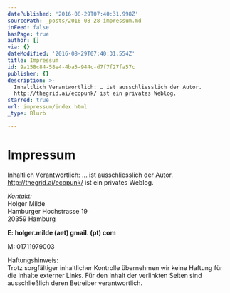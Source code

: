 ```yaml
---
datePublished: '2016-08-29T07:40:31.998Z'
sourcePath: _posts/2016-08-28-impressum.md
inFeed: false
hasPage: true
author: []
via: {}
dateModified: '2016-08-29T07:40:31.554Z'
title: Impressum
id: 9a158c84-58e4-4ba5-944c-d7f7f27fa57c
publisher: {}
description: >-
  Inhaltlich Verantwortlich: … ist ausschliesslich der Autor.
  http://thegrid.ai/ecopunk/ ist ein privates Weblog.
starred: true
url: impressum/index.html
_type: Blurb

---
```

# Impressum

Inhaltlich Verantwortlich: ... ist ausschliesslich der Autor.   
http://thegrid.ai/ecopunk/ ist ein privates Weblog.

_Kontakt:_  
Holger Milde  
Hamburger Hochstrasse 19  
20359 Hamburg

**E: holger.milde (aet) gmail. (pt) com**

M: 01711979003

Haftungshinweis:  
Trotz sorgfältiger inhaltlicher Kontrolle übernehmen wir keine Haftung für die Inhalte externer Links. Für den Inhalt der verlinkten Seiten sind ausschließlich deren Betreiber verantwortlich.